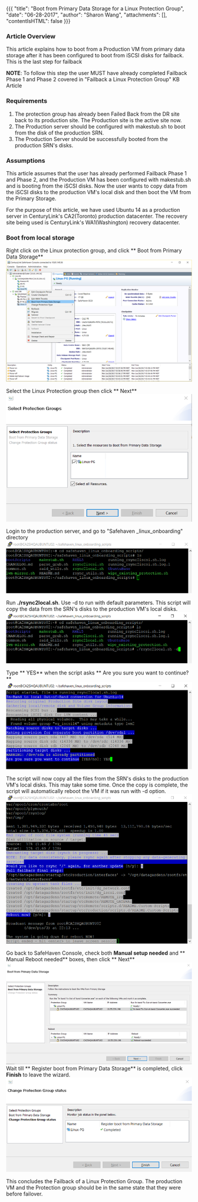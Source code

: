 {{{
  "title": "Boot from Primary Data Storage for a Linux Protection Group",
  "date": "06-28-2017",
  "author": "Sharon Wang",
  "attachments": [],
  "contentIsHTML": false
}}}

### Article Overview

This article explains how to boot from a Production VM from primary data storage after it has been configured to boot from iSCSI disks for failback. This is the last step for failback 

**NOTE**: To follow this step the user MUST have already completed Failback Phase 1 and Phase 2 covered in "Failback a Linux Protection Group" KB Article

### Requirements

1. The protection group has already been Failed Back from the DR site back to its production site. The Production site is the active site now.
2. The Production server should be configured with makestub.sh to boot from the disk of the production SRN.
3. The Production Server should be successfully booted from the production SRN's disks.

### Assumptions

This article assumes that the user has already performed Failback Phase 1 and Phase 2, and the Production VM has been configured with makestub.sh and is booting from the iSCSI disks. Now the user wants to copy data from the iSCSI disks to the production VM's local disk and then boot the VM from the Primary Storage.

For the purpose of this article, we have used Ubuntu 14 as a production server in CenturyLink's CA2(Toronto) production datacenter. The recovery site being used is CenturyLink's WA1(Washington) recovery datacenter.

### Boot from local storage
Right click on the Linux protection group, and click ** Boot from Primary Data Storage**
![Linux](../../images/SH4.0/LinuxFailover/LF33.png)

Select the Linux Protection group then click ** Next**
![Linux](../../images/SH4.0/LinuxFailover/LF34.png)

Login to the production server, and go to "Safehaven _linux_onboarding" directory
![Linux](../../images/SH4.0/LinuxFailover/LF35.png)

Run **./rsync2local.sh**. Use -d to run with default parameters.
This script will copy the data from the SRN's disks to the production VM's local disks.
![Linux](../../images/SH4.0/LinuxFailover/LF36.png)

Type ** YES** when the script asks ** Are you sure you want to continue?**
![Linux](../../images/SH4.0/LinuxFailover/LF37.png)

The script will now copy all the files from the SRN's disks to the production VM's local disks. This may take some time.
Once the copy is complete, the script will automatically reboot the VM if it was run with -d option.
![Linux](../../images/SH4.0/LinuxFailover/LF38.png)

Go back to SafeHaven Console, check both **Manual setup needed** and ** Manual Reboot needed** boxes, then click ** Next**
![Linux](../../images/SH4.0/LinuxFailover/LF39.png)
Wait till ** Register boot from Primary Data Storage** is completed, click **Finish** to leave the wizard.
![Linux](../../images/SH4.0/LinuxFailover/LF40.png)

This concludes the Failback of a Linux Protection Group. The production VM and the Protection group should be in the same state that they were before failover.
